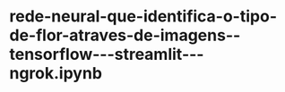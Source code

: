 # rede-neural-que-identifica-o-tipo-de-flor-atraves-de-imagens--tensorflow---streamlit---ngrok.ipynb